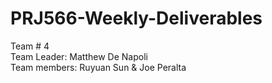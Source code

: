 # PRJ566-Weekly-Deliverables
Team # 4 <br>
Team Leader: Matthew De Napoli <br>
Team members: Ruyuan Sun & Joe Peralta
